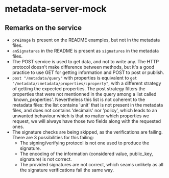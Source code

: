 # metadata-server-mock

## Remarks on the service

- `preImage` is present on the README examples, but not in the metadata files.
- `anSignatures` in the README is present as `signatures` in the metadata files.
- The POST service is used to get data, and not to write any. The HTTP protocol doesn't make difference between methods, but it's a good practice to use GET for getting information and POST to post or publish.
- `post "/metadata/query"` with properties is equivalent to `get "/metadata/:metadata/properties/:property"`, with a different strategy of getting the expected properties. The post strategy filters the properties that were not mentionned in the query among a list called 'known_properties'. Nevertheless this list is not coherent to the metadata files: the list contains 'unit' that is not present in the metadata files, and does not contains 'decimals' nor 'policy', which leads to an unwanted behaviour which is that no matter which properties we request, we will always have those two fields along with the requested ones.
- The signature checks are being skipped, as the verifications are failing. There are 3 possibilities for this failing:
	* The signing/verifying protocol is not one used to produce the signature.
	* The encoding of the information (considered value, public_key, signature) is not correct.
	* The provided signatures are not correct, which seams unlikely as all the signature verifications fail the same way.
